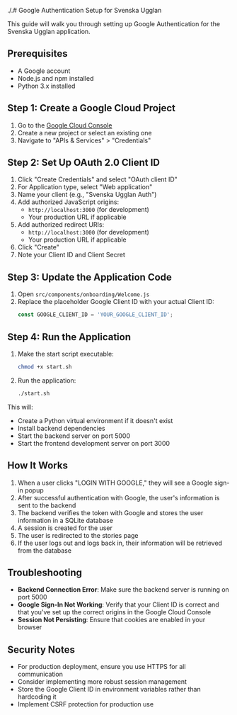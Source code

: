 ./.# Google Authentication Setup for Svenska Ugglan

This guide will walk you through setting up Google Authentication for the Svenska Ugglan application.

## Prerequisites

- A Google account
- Node.js and npm installed
- Python 3.x installed

## Step 1: Create a Google Cloud Project

1. Go to the [Google Cloud Console](https://console.cloud.google.com/)
2. Create a new project or select an existing one
3. Navigate to "APIs & Services" > "Credentials"

## Step 2: Set Up OAuth 2.0 Client ID

1. Click "Create Credentials" and select "OAuth client ID"
2. For Application type, select "Web application"
3. Name your client (e.g., "Svenska Ugglan Auth")
4. Add authorized JavaScript origins:
   - `http://localhost:3000` (for development)
   - Your production URL if applicable
5. Add authorized redirect URIs:
   - `http://localhost:3000` (for development)
   - Your production URL if applicable
6. Click "Create"
7. Note your Client ID and Client Secret

## Step 3: Update the Application Code

1. Open `src/components/onboarding/Welcome.js`
2. Replace the placeholder Google Client ID with your actual Client ID:
   ```javascript
   const GOOGLE_CLIENT_ID = 'YOUR_GOOGLE_CLIENT_ID';
   ```

## Step 4: Run the Application

1. Make the start script executable:
   ```bash
   chmod +x start.sh
   ```

2. Run the application:
   ```bash
   ./start.sh
   ```

This will:
- Create a Python virtual environment if it doesn't exist
- Install backend dependencies
- Start the backend server on port 5000
- Start the frontend development server on port 3000

## How It Works

1. When a user clicks "LOGIN WITH GOOGLE," they will see a Google sign-in popup
2. After successful authentication with Google, the user's information is sent to the backend
3. The backend verifies the token with Google and stores the user information in a SQLite database
4. A session is created for the user
5. The user is redirected to the stories page
6. If the user logs out and logs back in, their information will be retrieved from the database

## Troubleshooting

- **Backend Connection Error**: Make sure the backend server is running on port 5000
- **Google Sign-In Not Working**: Verify that your Client ID is correct and that you've set up the correct origins in the Google Cloud Console
- **Session Not Persisting**: Ensure that cookies are enabled in your browser

## Security Notes

- For production deployment, ensure you use HTTPS for all communication
- Consider implementing more robust session management
- Store the Google Client ID in environment variables rather than hardcoding it
- Implement CSRF protection for production use 
